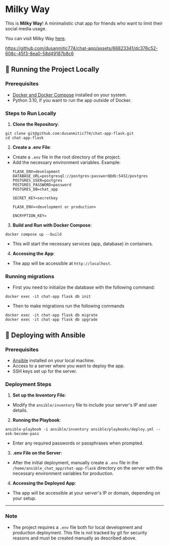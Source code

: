 # Milky Way
This is **Milky Way**! A minimalistic chat app for friends who want to limit their social media usage.

You can visit Milky Way [here](http://milkyway.in.rs/chat).

https://github.com/dusanmitic774/chat-app/assets/66823341/dc376c52-608c-45f3-8ea0-58d49187b8c6

## :rocket: Running the Project Locally

### Prerequisites
- [Docker and Docker Compose](https://docs.docker.com/) installed on your system.
- Python 3.10, if you want to run the app outside of Docker.

### Steps to Run Locally
1. **Clone the Repository**:
```
git clone git@github.com:dusanmitic774/chat-app-flask.git
cd chat-app-flask
```

2. **Create a .env File**:
- Create a `.env` file in the root directory of the project.
- Add the necessary environment variables. Example:
  ```
  FLASK_ENV=development
  DATABASE_URL=postgresql://postgres:password@db:5432/postgres
  POSTGRES_USER=postgres
  POSTGRES_PASSWORD=password
  POSTGRES_DB=chat_app

  SECRET_KEY=secretkey

  FLASK_ENV=<development or production>

  ENCRYPTION_KEY=
  ```

3. **Build and Run with Docker Compose**:
```
docker compose up --build
```

- This will start the necessary services (app, database) in containers.

4. **Accessing the App**:
- The app will be accessible at `http://localhost`.

### Running migrations
- First you need to initialize the database with the following command:
```
docker exec -it chat-app flask db init
```

- Then to make migrations run the following commands
```
docker exec -it chat-app flask db migrate
docker exec -it chat-app flask db upgrade
```

## :rocket: Deploying with Ansible

### Prerequisites
- [Ansible](https://docs.ansible.com/ansible/latest/installation_guide/intro_installation.html) installed on your local machine.
- Access to a server where you want to deploy the app.
- SSH keys set up for the server.

### Deployment Steps
1. **Set up the Inventory File**:
 - Modify the `ansible/inventory` file to include your server's IP and user details.

2. **Running the Playbook**:
```
ansible-playbook -i ansible/inventory ansible/playbooks/deploy.yml --ask-become-pass
```

- Enter any required passwords or passphrases when prompted.

3. **.env File on the Server**:
- After the initial deployment, manually create a `.env` file in the `/home/ansible_chat_app/chat-app-flask` directory on the server with the necessary environment variables for production.

4. **Accessing the Deployed App**:
- The app will be accessible at your server's IP or domain, depending on your setup.

---

### Note
- The project requires a `.env` file both for local development and production deployment. This file is not tracked by git for security reasons and must be created manually as described above.
